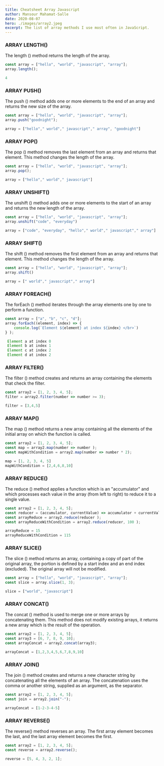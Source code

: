 ```yaml
---
title: Cheatsheet Array Javascript
author: Mansour Mahamat-Salle
date: 2020-08-07
hero: ./images/array2.jpeg
excerpt: The list of array methods I use most often in JavaScript.
---
```


### ARRAY LENGTH()
The length () method returns the length of the array.
```javascript
const array = ["hello", "world", "javascript", "array"];
array.length();

4
```

### ARRAY PUSH()
The push () method adds one or more elements to the end of an array and returns the new size of the array.
```javascript
const array = ["hello", "world", "javascript", "array"];
array.push("goodnight");

array = ["hello"," world"," javascript"," array", "goodnight"]
```

### ARRAY POP()
The pop () method removes the last element from an array and returns that element. This method changes the length of the array.
```javascript
const array = ["hello", "world", "javascript", "array"];
array.pop();

array = ["hello"," world"," javascript"]
```

### ARRAY UNSHIFT()
The unshift () method adds one or more elements to the start of an array and returns the new length of the array.
```javascript
const array = ["hello", "world", "javascript", "array"];
array.unshift("code", "everyday")

array = ["code", "everyday", "hello"," world"," javascript"," array"]
```

### ARRAY SHIFT()
The shift () method removes the first element from an array and returns that element. This method changes the length of the array.
```javascript
const array = ["hello", "world", "javascript", "array"];
array.shift()

array = [" world"," javascript"," array"]
```

### ARRAY FOREACH()
The forEach () method iterates through the array elements one by one to perform a function.
```javascript
const array = ["a", "b", "c", "d"];
array.forEach((element, index) => {
    console.log(`Element ${element} at index ${index} </br>`)  
} );

 Element a at index 0
 Element b at index 1
 Element c at index 2
 Element d at index 2
```

### ARRAY  FILTER()
The filter () method creates and returns an array containing the elements that check the filter.
```javascript
const array2 = [1, 2, 3, 4, 5];
filter = array2.filter(number => number >= 3);

filter = [3,4,5]
```

### ARRAY MAP()
The map () method returns a new array containing all the elements of the initial array on which the function is called.
```javascript
const array2 = [1, 2, 3, 4, 5];
const map = array2.map(number => number );
const mapWithCondition = array2.map(number => number * 2);

map = [1, 2, 3, 4, 5]
mapWithCondition = [2,4,6,8,10]
```

### ARRAY REDUCE()
The reduce () method applies a function which is an "accumulator" and which processes each value in the array (from left to right) to reduce it to a single value.
```javascript
const array2 = [1, 2, 3, 4, 5];
const reducer = (accumulator, currentValue) => accumulator + currentValue;
const arrayReduce = array2.reduce(reducer );
const arrayReduceWithCondition = array2.reduce(reducer, 100 );

arrayReduce = 15
arrayReduceWithCondition = 115
```

### ARRAY SLICE()
The slice () method returns an array, containing a copy of part of the original array, the portion is defined by a start index and an end index (excluded). The original array will not be modified.
```javascript
const array = ["hello", "world", "javascript", "array"];
const slice = array.slice(1, 3);

slice = ["world", "javascript"]

```

### ARRAY CONCAT()
The concat () method is used to merge one or more arrays by concatenating them. This method does not modify existing arrays, it returns a new array which is the result of the operation.
```javascript
const array2 = [1, 2, 3, 4, 5];
const array3 = [6, 7, 8, 9, 10];
const arrayConcat = array2.concat(array3);

arrayConcat = [1,2,3,4,5,6,7,8,9,10]

```

### ARRAY JOIN()
The join () method creates and returns a new character string by concatenating all the elements of an array. The concatenation uses the comma or another string, supplied as an argument, as the separator.
```javascript
const array2 = [1, 2, 3, 4, 5];
const join = array2.join("-");

arrayConcat = [1-2-3-4-5]

```

### ARRAY REVERSE()
The reverse() method reverses an array. The first array element becomes the last, and the last array element becomes the first.
```javascript
const array2 = [1, 2, 3, 4, 5];
const reverse = array2.reverse();

reverse = [5, 4, 3, 2, 1];

```